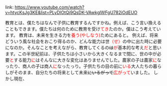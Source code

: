link: https://www.youtube.com/watch?v=htycKsJg3KE&list=PLyDlOtQj9QsDK-VAwkglWFgU782iOdEUO

教育とは、僕たちはなんで子供に教育するんですかね。例えば、こう言い換えることもできます。僕たちは何のために教育を受け<font color="red">てき</font>たのか。僕はこう考えています。
教育は、未来を生きる力を<font color="red">養う(やしなう)</font>ためにあると。
例えば、将来どういう風な社会をおこり得るのか、どんな能力は世<font color="red">（せ）</font>の中に出た時に必要になのか。そんなことを考えながら、教育してくるの~~は~~<font color="red">が</font>基本的な考え<font color="red">だ</font>と思います。この半世紀前は、子供たちは小さいから大きくなるまで間に、世の中が必要<font color="red">と</font>する能力<font color="red">に</font>はそんなに大きな変化はありませんでした。農家の子は農家<font color="red">に</font>なったり、商人の子は商人<font color="red">に</font>なったっり。子供たちの目の前に<font color="red">いる</font>大人たちの暮らしがそのまま、自分たちの将来として未来~~にいるがって~~<font color="red">広がって</font>いました。
	しかし現在、